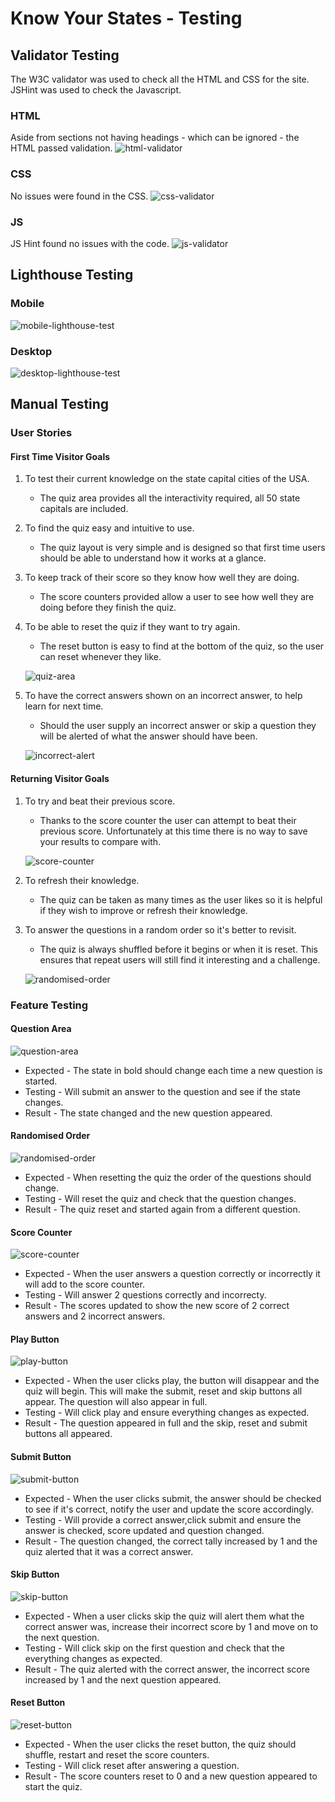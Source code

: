 # Know Your States - Testing

## Validator Testing

The W3C validator was used to check all the HTML and CSS for the site. JSHint was used to check the Javascript.

### HTML

Aside from sections not having headings - which can be ignored - the HTML passed validation.
![html-validator](assets/images/html-validator.jpg)

### CSS

No issues were found in the CSS.
![css-validator](assets/images/css-validator.jpg)

### JS

JS Hint found no issues with the code.
![js-validator](assets/images/js-validator.jpg)

## Lighthouse Testing 

### Mobile

![mobile-lighthouse-test](assets/images/mobile-lighthousev2.jpg)

### Desktop

![desktop-lighthouse-test](assets/images/desktop-lighthouse.jpg)

## Manual Testing

### User Stories

#### First Time Visitor Goals

1. To test their current knowledge on the state capital cities of the USA.
    - The quiz area provides all the interactivity required, all 50 state capitals are included.

2. To find the quiz easy and intuitive to use.
    - The quiz layout is very simple and is designed so that first time users should be able to understand how it works at a glance.

3. To keep track of their score so they know how well they are doing.
    - The score counters provided allow a user to see how well they are doing before they finish the quiz.

4. To be able to reset the quiz if they want to try again.
    - The reset button is easy to find at the bottom of the quiz, so the user can reset whenever they like.

    ![quiz-area](assets/images/feature-quiz-area2.jpg)

5. To have the correct answers shown on an incorrect answer, to help learn for next time.
    - Should the user supply an incorrect answer or skip a question they will be alerted of what the answer should have been.

    ![incorrect-alert](assets/images/feature-alert-box.jpg) 

#### Returning Visitor Goals

1. To try and beat their previous score.
    - Thanks to the score counter the user can attempt to beat their previous score. Unfortunately at this time there is no way to save your results to compare with.
    
    ![score-counter](assets/images/feature-score-counter.jpg)


2. To refresh their knowledge.
    - The quiz can be taken as many times as the user likes so it is helpful if they wish to improve or refresh their knowledge.

3. To answer the questions in a random order so it's better to revisit.
    - The quiz is always shuffled before it begins or when it is reset. This ensures that repeat users will still find it interesting and a challenge.

    ![randomised-order](assets/images/feature-randomised-order.jpg)

### Feature Testing

#### Question Area

![question-area](assets/images/feature-question-area.jpg)
- Expected - The state in bold should change each time a new question is started.
- Testing - Will submit an answer to the question and see if the state changes.
- Result - The state changed and the new question appeared.

#### Randomised Order

![randomised-order](assets/images/feature-randomised-order.jpg)
- Expected - When resetting the quiz the order of the questions should change.
- Testing - Will reset the quiz and check that the question changes.
- Result - The quiz reset and started again from a different question.

#### Score Counter

![score-counter](assets/images/feature-score-counter.jpg)
- Expected - When the user answers a question correctly or incorrectly it will add to the score counter.
- Testing - Will answer 2 questions correctly and incorrecty.
- Result - The scores updated to show the new score of 2 correct answers and 2 incorrect answers.

#### Play Button

![play-button](assets/images/feature-play-button.jpg)
- Expected - When the user clicks play, the button will disappear and the quiz will begin. This will make the submit, reset and skip buttons all appear. The question will also appear in full.
- Testing - Will click play and ensure everything changes as expected.
- Result - The question appeared in full and the skip, reset and submit buttons all appeared.

#### Submit Button

![submit-button](assets/images/feature-submit-button.jpg)
- Expected - When the user clicks submit, the answer should be checked to see if it's correct, notify the user and update the score accordingly. 
- Testing - Will provide a correct answer,click submit and ensure the answer is checked, score updated and question changed.
- Result - The question changed, the correct tally increased by 1 and the quiz alerted that it was a correct answer.

#### Skip Button

![skip-button](assets/images/feature-skip-button.jpg)
- Expected - When a user clicks skip the quiz will alert them what the correct answer was, increase their incorrect score by 1 and move on to the next question.
- Testing - Will click skip on the first question and check that the everything changes as expected.
- Result - The quiz alerted with the correct answer, the incorrect score increased by 1 and the next question appeared.

#### Reset Button

![reset-button](assets/images/feature-reset-button.jpg)
- Expected - When the user clicks the reset button, the quiz should shuffle, restart and reset the score counters.
- Testing - Will click reset after answering a question.
- Result - The score counters reset to 0 and a new question appeared to start the quiz.


